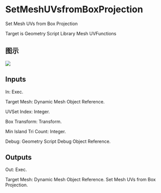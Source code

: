 # SetMeshUVsfromBoxProjection

Set Mesh UVs from Box Projection

Target is Geometry Script Library Mesh UVFunctions

## 图示

![]($-20221218-19134997.png)

## Inputs

In: Exec.

Target Mesh: Dynamic Mesh Object Reference.

UVSet Index: Integer.

Box Transform: Transform.

Min Island Tri Count: Integer.

Debug: Geometry Script Debug Object Reference.  

## Outputs

Out: Exec.

Target Mesh: Dynamic Mesh Object Reference. Set Mesh UVs from Box Projection.

